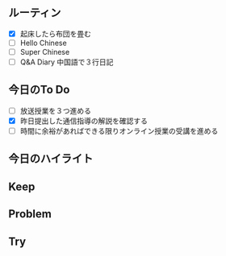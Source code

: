 ## ルーティン
- [x] 起床したら布団を畳む
- [ ] Hello Chinese
- [ ] Super Chinese
- [ ] Q&A Diary 中国語で３行日記
## 今日のTo Do
- [ ] 放送授業を３つ進める
- [x] 昨日提出した通信指導の解説を確認する
- [ ] 時間に余裕があればできる限りオンライン授業の受講を進める
## 今日のハイライト
## Keep
## Problem
## Try
